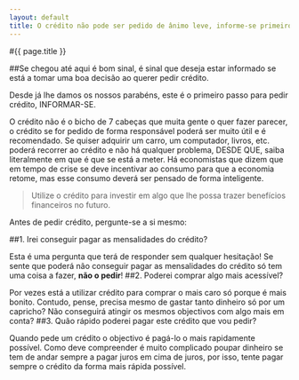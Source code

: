 ```yaml
---
layout: default
title: O crédito não pode ser pedido de ânimo leve, informe-se primeiro!
---
```


#{{ page.title }}

##Se chegou até aqui é bom sinal, é sinal que deseja estar informado se está a tomar uma boa decisão ao querer pedir crédito.

Desde já lhe damos os nossos parabéns, este é o primeiro passo para pedir crédito, INFORMAR-SE.

O crédito não é o bicho de 7 cabeças que muita gente o quer fazer parecer, o crédito se for pedido de forma responsável poderá ser muito útil e é recomendado. Se quiser adquirir um carro, um computador, livros, etc. poderá recorrer ao crédito e não há qualquer problema, DESDE QUE, saiba literalmente em que é que se está a meter. Há economistas que dizem que em tempo de crise se deve incentivar ao consumo para que a economia retome, mas esse consumo deverá ser pensado de forma inteligente.

> Utilize o crédito para investir em algo que lhe possa trazer benefícios financeiros no futuro.

Antes de pedir crédito, pergunte-se a si mesmo:

##1. Irei conseguir pagar as mensalidades do crédito?

Esta é uma pergunta que terá de responder sem qualquer hesitação! Se sente que poderá não conseguir pagar as mensalidades do crédito só tem uma coisa a fazer, __não o pedir__!
##2. Poderei comprar algo mais acessível?

Por vezes está a utilizar crédito para comprar o mais caro só porque é mais bonito. Contudo, pense, precisa mesmo de gastar tanto dinheiro só por um capricho? Não conseguirá atingir os mesmos objectivos com algo mais em conta?
##3. Quão rápido poderei pagar este crédito que vou pedir?

Quando pede um crédito o objectivo é pagá-lo o mais rapidamente possível. Como deve compreender é muito complicado poupar dinheiro se tem de andar sempre a pagar juros em cima de juros, por isso, tente pagar sempre o crédito da forma mais rápida possível.